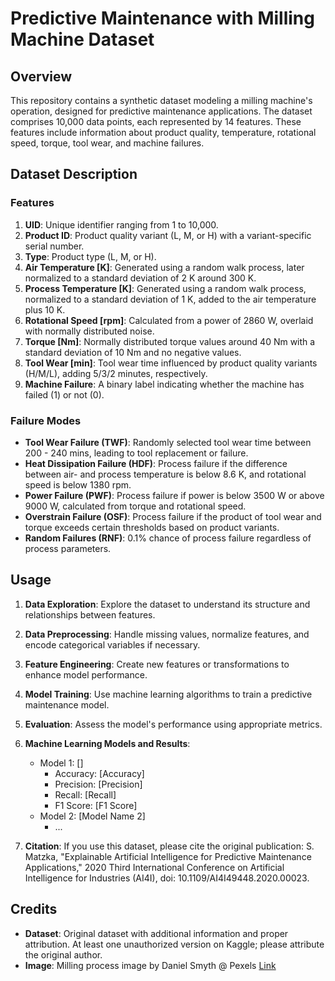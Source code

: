 # Predictive Maintenance with Milling Machine Dataset

## Overview

This repository contains a synthetic dataset modeling a milling machine's operation, designed for predictive maintenance applications. The dataset comprises 10,000 data points, each represented by 14 features. These features include information about product quality, temperature, rotational speed, torque, tool wear, and machine failures.

## Dataset Description

### Features

1. **UID**: Unique identifier ranging from 1 to 10,000.
2. **Product ID**: Product quality variant (L, M, or H) with a variant-specific serial number.
3. **Type**: Product type (L, M, or H).
4. **Air Temperature [K]**: Generated using a random walk process, later normalized to a standard deviation of 2 K around 300 K.
5. **Process Temperature [K]**: Generated using a random walk process, normalized to a standard deviation of 1 K, added to the air temperature plus 10 K.
6. **Rotational Speed [rpm]**: Calculated from a power of 2860 W, overlaid with normally distributed noise.
7. **Torque [Nm]**: Normally distributed torque values around 40 Nm with a standard deviation of 10 Nm and no negative values.
8. **Tool Wear [min]**: Tool wear time influenced by product quality variants (H/M/L), adding 5/3/2 minutes, respectively.
9. **Machine Failure**: A binary label indicating whether the machine has failed (1) or not (0).

### Failure Modes

- **Tool Wear Failure (TWF)**: Randomly selected tool wear time between 200 - 240 mins, leading to tool replacement or failure.
- **Heat Dissipation Failure (HDF)**: Process failure if the difference between air- and process temperature is below 8.6 K, and rotational speed is below 1380 rpm.
- **Power Failure (PWF)**: Process failure if power is below 3500 W or above 9000 W, calculated from torque and rotational speed.
- **Overstrain Failure (OSF)**: Process failure if the product of tool wear and torque exceeds certain thresholds based on product variants.
- **Random Failures (RNF)**: 0.1% chance of process failure regardless of process parameters.

## Usage

1. **Data Exploration**: Explore the dataset to understand its structure and relationships between features.
2. **Data Preprocessing**: Handle missing values, normalize features, and encode categorical variables if necessary.
3. **Feature Engineering**: Create new features or transformations to enhance model performance.
4. **Model Training**: Use machine learning algorithms to train a predictive maintenance model.
5. **Evaluation**: Assess the model's performance using appropriate metrics.
6. **Machine Learning Models and Results**:
   - Model 1: []
     - Accuracy: [Accuracy]
     - Precision: [Precision]
     - Recall: [Recall]
     - F1 Score: [F1 Score]
   - Model 2: [Model Name 2]
     - ...

7. **Citation**: If you use this dataset, please cite the original publication: S. Matzka, "Explainable Artificial Intelligence for Predictive Maintenance Applications," 2020 Third International Conference on Artificial Intelligence for Industries (AI4I), doi: 10.1109/AI4I49448.2020.00023.

## Credits

- **Dataset**: Original dataset with additional information and proper attribution. At least one unauthorized version on Kaggle; please attribute the original author.
- **Image**: Milling process image by Daniel Smyth @ Pexels [Link](https://www.pexels.com/de-de/foto/industrie-herstellung-maschine-werkzeug-10406128/)

